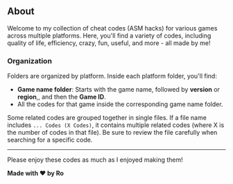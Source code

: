 ## About

Welcome to my collection of cheat codes (ASM hacks) for various games across multiple platforms. Here, you'll find a variety of codes, including quality of life, efficiency, crazy, fun, useful, and more - all made by me!

### Organization

Folders are organized by platform. Inside each platform folder, you'll find:

- **Game name folder**: Starts with the game name, followed by **version** or **region**,, and then the **Game ID**.
- All the codes for that game inside the corresponding game name folder.

Some related codes are grouped together in single files. If a file name includes ```... Codes (X Codes)```, it contains multiple related codes (where X is the number of codes in that file). Be sure to review the file carefully when searching for a specific code.

---

Please enjoy these codes as much as I enjoyed making them!

**Made with ❤️ by Ro**
